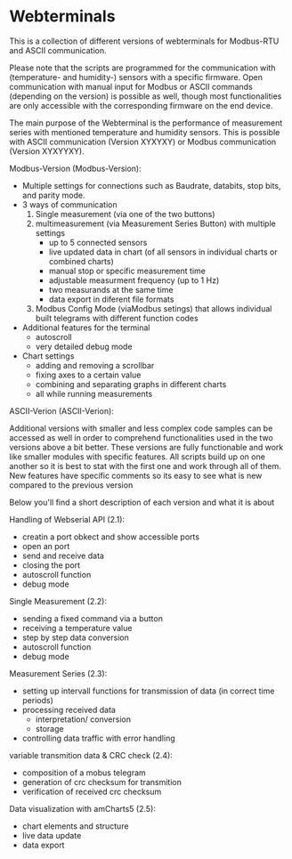# Webterminals
This is a collection of different versions of webterminals for Modbus-RTU and ASCII communication.

Please note that the scripts are programmed for the communication with (temperature- and humidity-) sensors with a specific firmware.
Open communication with manual input for Modbus or ASCII commands (depending on the version) is possible as well, though most functionalities are only accessible with the corresponding firmware on the end device.

The main purpose of the Webterminal is the performance of measurement series with mentioned temperature and humidity sensors.
This is possible with ASCII communication (Version XYXYXY) or Modbus communication (Version XYXYYXY).

Modbus-Version (Modbus-Version):
- Multiple settings for connections such as Baudrate, databits, stop bits, and parity mode.
- 3 ways of communication
    1. Single measurement (via one of the two buttons)
    2. multimeasurement (via Measurement Series Button) with multiple settings
        - up to 5 connected sensors
        - live updated data in chart (of all sensors in individual charts or combined charts)
        - manual stop or specific measurement time
        - adjustable measurment frequency (up to 1 Hz)
        - two measurands at the same time
        - data export in diferent file formats
    3. Modbus Config Mode (viaModbus setings) that allows individual built telegrams with different function codes
- Additional features for the terminal 
  - autoscroll
  - very detailed debug mode
- Chart settings
  - adding and removing a scrollbar
  - fixing axes to a certain value
  - combining and separating graphs in different charts
  - all while running measurements

ASCII-Verion (ASCII-Verion):


Additional versions with smaller and less complex code samples can be accessed as well in order to comprehend functionalities used in the two versions above a bit better.
These versions are fully functionable and work like smaller modules with specific features. 
All scripts build up on one another so it is best to stat with the first one and work through all of them. New features have specific comments so its easy to see what is new compared to the previous version

Below you'll find a short description of each version and what it is about

Handling of Webserial API (2.1):
- creatin a port obkect and show accessible ports
- open an port
- send and receive data
- closing the port
- autoscroll function
- debug mode


Single Measurement (2.2):
- sending a fixed command via a button
- receiving a temperature value
- step by step data conversion
- autoscroll function
- debug mode


Measurement Series (2.3):
- setting up intervall functions for transmission of data (in correct time periods)
- processing received data
  	- interpretation/ conversion
  	- storage
- controlling data traffic with error handling 


variable transmition data & CRC check (2.4):
- composition of a mobus telegram
- generation of crc checksum for transmition
- verification of received crc checksum


Data visualization with amCharts5 (2.5):
- chart elements and structure
- live data update
- data export



